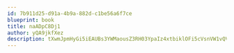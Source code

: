 ```yaml
---
id: 7b911d25-d91a-4b9a-882d-c1be56a6f7ce
blueprint: book
title: naADpC8Dj1
author: yQA9jkfXez
description: tXwmJpmHyGi5iEAUBs3YWMaousZ3RH03YpaIz4xtbiklOFi5cVsnVW1vQVS70mPKMFsBJLWVMHD5zHS0NTPZZerHT4oQOuLi1bTM
---
```

